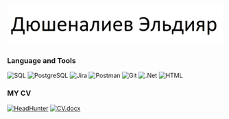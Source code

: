 [![Header](https://github.com/scardes/scardes/blob/main/assets/header.png)](https://github.com/scardes)

### Language and Tools
![SQL](https://img.shields.io/badge/-SQL-informational?style=for-the-badge&logo=mysql&logoColor=F8C52C)
![PostgreSQL](https://img.shields.io/badge/-PostgreSQL-informational?style=for-the-badge&logo=PostgreSQL&logoColor=F8C52C)
![Jira](https://img.shields.io/badge/-Jira-informational?style=for-the-badge&logo=jira&logoColor=F8C52C)
![Postman](https://img.shields.io/badge/-Postman-informational?style=for-the-badge&logo=postman)
![Git](https://img.shields.io/badge/-Git-informational?style=for-the-badge&logo=git)
![.Net](https://img.shields.io/badge/-Framework-informational?style=for-the-badge&logo=.net&logoColor=E5D3FF)
![HTML](https://img.shields.io/badge/-HTML-informational?style=for-the-badge&logo=HTML)

  ### MY CV
[![HeadHunter](https://img.shields.io/badge/-HeadHunter-informational?style=for-the-badge&logo=headhunter&logoColor=27A0D9)](https://headhunter.kg/resume/1a5c972eff057cd9e20039ed1f5455675a5672)
[![CV.docx](https://img.shields.io/badge/-CV.docx-informational?style=for-the-badge&logo=headhunter&logoColor=27A0D9)](https://docs.google.com/document/d/1PTlP2eS50elD8uoUtMnscrIWFC97bTQ9)
